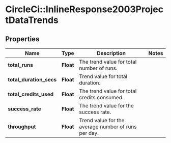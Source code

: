 # CircleCi::InlineResponse2003ProjectDataTrends

## Properties
Name | Type | Description | Notes
------------ | ------------- | ------------- | -------------
**total_runs** | **Float** | The trend value for total number of runs. | 
**total_duration_secs** | **Float** | Trend value for total duration. | 
**total_credits_used** | **Float** | The trend value for total credits consumed. | 
**success_rate** | **Float** | The trend value for the success rate. | 
**throughput** | **Float** | Trend value for the average number of runs per day. | 

